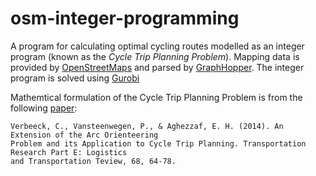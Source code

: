 # osm-integer-programming
A program for calculating optimal cycling routes modelled as an integer program (known as the *Cycle Trip Planning Problem*). Mapping data is provided by [OpenStreetMaps](https://www.openstreetmap.org/#) and parsed by [GraphHopper](https://github.com/graphhopper/graphhopper). The integer program is solved using [Gurobi](http://www.gurobi.com/)

Mathemtical formulation of the Cycle Trip Planning Problem is from the following [paper](https://www.sciencedirect.com/science/article/pii/S1366554514000751):
```
Verbeeck, C., Vansteenwegen, P., & Aghezzaf, E. H. (2014). An Extension of the Arc Orienteering 
Problem and its Application to Cycle Trip Planning. Transportation Research Part E: Logistics 
and Transportation Teview, 68, 64-78.
```
